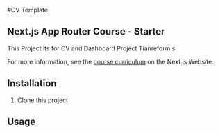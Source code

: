 #CV Template 


## Next.js App Router Course - Starter

This Project its for CV and Dashboard Project Tianreformis

For more information, see the [course curriculum](https://nextjs.org/learn) on the Next.js Website.

## Installation
1. Clone this project

## Usage 
